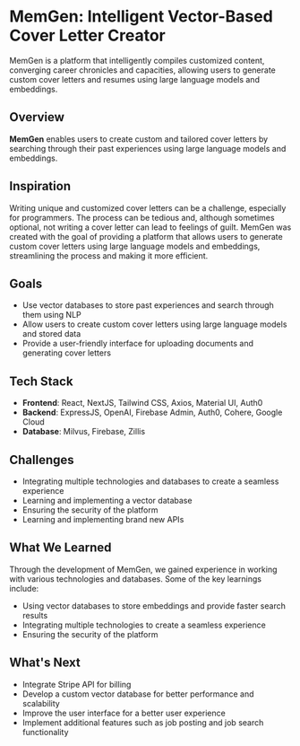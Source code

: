 # MemGen: Intelligent Vector-Based Cover Letter Creator

MemGen is a platform that intelligently compiles customized content, converging career chronicles and capacities, allowing users to generate custom cover letters and resumes using large language models and embeddings.

## Overview

**MemGen** enables users to create custom and tailored cover letters by searching through their past experiences using large language models and embeddings.

## Inspiration

Writing unique and customized cover letters can be a challenge, especially for programmers. The process can be tedious and, although sometimes optional, not writing a cover letter can lead to feelings of guilt. MemGen was created with the goal of providing a platform that allows users to generate custom cover letters using large language models and embeddings, streamlining the process and making it more efficient.

## Goals

- Use vector databases to store past experiences and search through them using NLP
- Allow users to create custom cover letters using large language models and stored data
- Provide a user-friendly interface for uploading documents and generating cover letters

## Tech Stack

- **Frontend**: React, NextJS, Tailwind CSS, Axios, Material UI, Auth0
- **Backend**: ExpressJS, OpenAI, Firebase Admin, Auth0, Cohere, Google Cloud
- **Database**: Milvus, Firebase, Zillis

## Challenges

- Integrating multiple technologies and databases to create a seamless experience
- Learning and implementing a vector database
- Ensuring the security of the platform
- Learning and implementing brand new APIs

## What We Learned

Through the development of MemGen, we gained experience in working with various technologies and databases. Some of the key learnings include:

- Using vector databases to store embeddings and provide faster search results
- Integrating multiple technologies to create a seamless experience
- Ensuring the security of the platform

## What's Next

- Integrate Stripe API for billing
- Develop a custom vector database for better performance and scalability
- Improve the user interface for a better user experience
- Implement additional features such as job posting and job search functionality
